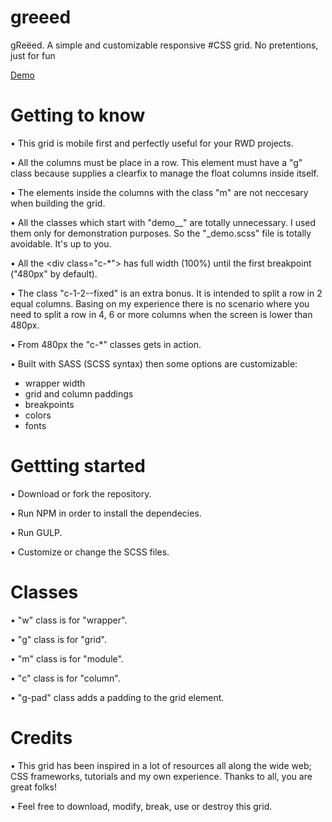 # greeed
gReëed. A simple and customizable responsive #CSS grid. No pretentions, just for fun

<a href="https://www.mamutlove.com/projects/greeed/" title="See the demo" target="_blank">Demo</a>

# Getting to know
&bull; This grid is mobile first and perfectly useful for your RWD projects.

&bull; All the columns must be place in a row. This element must have a "g" class because supplies a clearfix to manage the float columns inside itself.

&bull; The elements inside the columns with the class "m" are not neccesary when building the grid.

&bull; All the classes which start with "demo__" are totally unnecessary. I used them only for demonstration purposes. So the "_demo.scss" file is totally avoidable. It's up to you.

&bull; All the &lt;div class="c-*"&gt; has full width (100%) until the first breakpoint ("480px" by default).

&bull; The class "c-1-2--fixed" is an extra bonus. It is intended to split a row in 2 equal columns. Basing on my experience there is no scenario where you need to split a row in 4, 6 or more columns when the screen is lower than 480px.

&bull; From 480px the "c-*" classes gets in action.

&bull; Built with SASS (SCSS syntax) then some options are customizable: 
<ul>
  <li>wrapper width</li>
  <li>grid and column paddings</li>
  <li>breakpoints</li>
  <li>colors</li>
  <li>fonts</li>
</ul>

# Gettting started
&bull; Download or fork the repository.

&bull; Run NPM in order to install the dependecies.

&bull; Run GULP.

&bull; Customize or change the SCSS files.

# Classes
&bull; "w" class is for "wrapper".

&bull; "g" class is for "grid".

&bull; "m" class is for "module".

&bull; "c" class is for "column".

&bull; "g-pad" class adds a padding to the grid element.

# Credits
&bull; This grid has been inspired in a lot of resources all along the wide web; CSS frameworks, tutorials and my own experience. Thanks to all, you are great folks!

&bull; Feel free to download, modify, break, use or destroy this grid.
